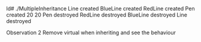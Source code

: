 
ld# ./MultipleInheritance
Line created
BlueLine created
RedLine created
Pen created
20
20
Pen destroyed
RedLine destroyed
BlueLine destroyed
Line destroyed


Observation 2
Remove virtual when inheriting and see the behaviour
